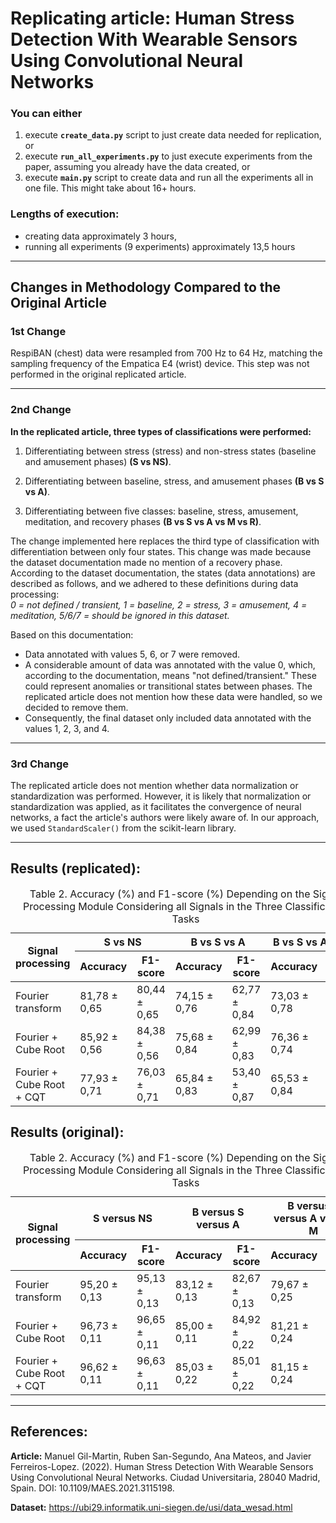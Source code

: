 # Replicating article: Human Stress Detection With Wearable Sensors Using Convolutional Neural Networks

### You can either 

1. execute <code><b>create_data.py</b></code> script to just create data needed for replication, or
2. execute <code><b>run_all_experiments.py</b></code> to just execute experiments from the paper, assuming you already have the data created, or
3. execute <code><b>main.py</b></code> script to create data and run all the experiments all in one file. This might take about 16+ hours.

### Lengths of execution:
- creating data approximately 3 hours,
- running all experiments (9 experiments) approximately 13,5 hours

---

## Changes in Methodology Compared to the Original Article

### 1st Change
RespiBAN (chest) data were resampled from 700 Hz to 64 Hz, matching the sampling frequency of the Empatica E4 (wrist) device. This step was not performed in the original replicated article.

---

### 2nd Change

**In the replicated article, three types of classifications were performed:**

1. Differentiating between stress (stress) and non-stress states (baseline and amusement phases) **(S vs NS)**.

2. Differentiating between baseline, stress, and amusement phases **(B vs S vs A)**.

3. Differentiating between five classes: baseline, stress, amusement, meditation, and recovery phases **(B vs S vs A vs M vs R)**.

The change implemented here replaces the third type of classification with differentiation between only four states. This change was made because the dataset documentation made no mention of a recovery phase. According to the dataset documentation, the states (data annotations) are described as follows, and we adhered to these definitions during data processing:  
*0 = not defined / transient, 1 = baseline, 2 = stress, 3 = amusement, 4 = meditation, 5/6/7 = should be ignored in this dataset.*

Based on this documentation:
- Data annotated with values 5, 6, or 7 were removed. 
- A considerable amount of data was annotated with the value 0, which, according to the documentation, means "not defined/transient." These could represent anomalies or transitional states between phases. The replicated article does not mention how these data were handled, so we decided to remove them. 
- Consequently, the final dataset only included data annotated with the values 1, 2, 3, and 4.

---

### 3rd Change
The replicated article does not mention whether data normalization or standardization was performed. However, it is likely that normalization or standardization was applied, as it facilitates the convergence of neural networks, a fact the article's authors were likely aware of. In our approach, we used `StandardScaler()` from the scikit-learn library.

---

## Results (replicated):
<table>
  <caption>Table 2. Accuracy (%) and F1-score (%) Depending on the Signal Processing Module Considering all Signals in the Three Classification Tasks</caption>
  <thead>
    <tr>
      <th rowspan="2">Signal processing</th>
      <th colspan="2">S vs NS</th>
      <th colspan="2">B vs S vs A</th>
      <th colspan="2">B vs S vs A vs M</th>
    </tr>
    <tr>
      <th>Accuracy</th>
      <th>F1-score</th>
      <th>Accuracy</th>
      <th>F1-score</th>
      <th>Accuracy</th>
      <th>F1-score</th>
    </tr>
  </thead>
  <tbody>
    <tr>
      <td>Fourier transform</td>
      <td>81,78 ± 0,65</td>
      <td>80,44 ± 0,65</td>
      <td>74,15 ± 0,76</td>
      <td>62,77 ± 0,84</td>
      <td>73,03 ± 0,78</td>
      <td>59,86 ± 0,87</td>
    </tr>
    <tr>
      <td>Fourier + Cube Root</td>
      <td>85,92 ± 0,56</td>
      <td>84,38 ± 0,56</td>
      <td>75,68 ± 0,84</td>
      <td>62,99 ± 0,83</td>
      <td>76,36 ± 0,74</td>
      <td>65,32 ± 0,82</td>
    </tr>
    <tr>
      <td>Fourier + Cube Root + CQT</td>
      <td>77,93 ± 0,71</td>
      <td>76,03 ± 0,71</td>
      <td>65,84 ± 0,83</td>
      <td>53,40 ± 0,87</td>
      <td>65,53 ± 0,84</td>
      <td>51,97 ± 0,88</td>
    </tr>
  </tbody>
</table>

## Results (original):
<table>
  <caption>Table 2. Accuracy (%) and F1-score (%) Depending on the Signal Processing Module Considering all Signals in the Three Classification Tasks</caption>
  <thead>
    <tr>
      <th rowspan="2">Signal processing</th>
      <th colspan="2">S versus NS</th>
      <th colspan="2">B versus S versus A</th>
      <th colspan="2">B versus S versus A versus M</th>
    </tr>
    <tr>
      <th>Accuracy</th>
      <th>F1-score</th>
      <th>Accuracy</th>
      <th>F1-score</th>
      <th>Accuracy</th>
      <th>F1-score</th>
    </tr>
  </thead>
  <tbody>
    <tr>
      <td>Fourier transform</td>
      <td>95,20 ± 0,13</td>
      <td>95,13 ± 0,13</td>
      <td>83,12 ± 0,13</td>
      <td>82,67 ± 0,13</td>
      <td>79,67 ± 0,25</td>
      <td>79,24 ± 0,25</td>
    </tr>
    <tr>
      <td>Fourier + Cube Root</td>
      <td>96,73 ± 0,11</td>
      <td>96,65 ± 0,11</td>
      <td>85,00 ± 0,11</td>
      <td>84,92 ± 0,22</td>
      <td>81,21 ± 0,24</td>
      <td>81,45 ± 0,24</td>
    </tr>
    <tr>
      <td>Fourier + Cube Root + CQT</td>
      <td>96,62 ± 0,11</td>
      <td>96,63 ± 0,11</td>
      <td>85,03 ± 0,22</td>
      <td>85,01 ± 0,22</td>
      <td>81,15 ± 0,24</td>
      <td>81,70 ± 0,24</td>
    </tr>
  </tbody>
</table>

---

## References:
**Article:** Manuel Gil-Martin, Ruben San-Segundo, Ana Mateos, and Javier Ferreiros-Lopez. (2022). Human Stress Detection With Wearable Sensors Using Convolutional Neural Networks. Ciudad Universitaria, 28040 Madrid, Spain. DOI: 10.1109/MAES.2021.3115198.

**Dataset:** https://ubi29.informatik.uni-siegen.de/usi/data_wesad.html
